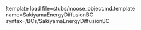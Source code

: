!template load file=stubs/moose_object.md.template name=SakiyamaEnergyDiffusionBC syntax=/BCs/SakiyamaEnergyDiffusionBC